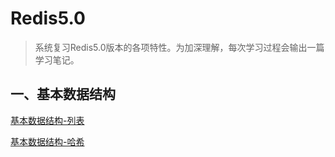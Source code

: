 # Redis5.0

>   系统复习Redis5.0版本的各项特性。为加深理解，每次学习过程会输出一篇学习笔记。

## 一、基本数据结构

[基本数据结构-列表](zh-cn/redis/RedisList.md)

[基本数据结构-哈希](zh-cn/redis/RedisHash.md)

